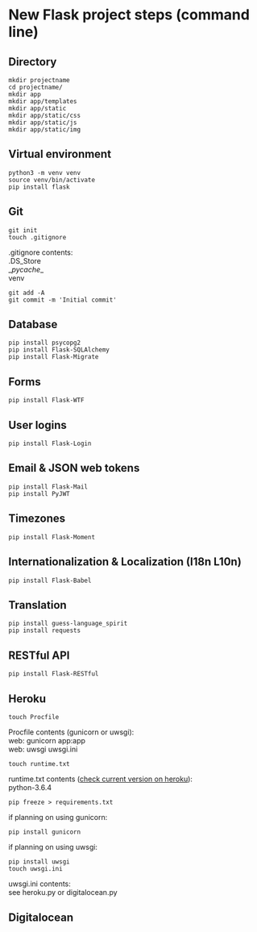# New Flask project steps (command line)

## Directory
```
mkdir projectname  
cd projectname/  
mkdir app  
mkdir app/templates  
mkdir app/static  
mkdir app/static/css  
mkdir app/static/js  
mkdir app/static/img  
```

## Virtual environment
```
python3 -m venv venv  
source venv/bin/activate  
pip install flask  
```  

## Git
```
git init  
touch .gitignore
```
.gitignore contents:  
.DS_Store  
\__pycache__  
venv  
```
git add -A  
git commit -m 'Initial commit'  
```

## Database
```
pip install psycopg2  
pip install Flask-SQLAlchemy
pip install Flask-Migrate
```

## Forms
```
pip install Flask-WTF  
```

## User logins  
```
pip install Flask-Login
```

## Email & JSON web tokens
```
pip install Flask-Mail
pip install PyJWT
```
## Timezones
```
pip install Flask-Moment
```

## Internationalization & Localization (I18n L10n)
```
pip install Flask-Babel
```

## Translation
```
pip install guess-language_spirit
pip install requests
```

## RESTful API
```
pip install Flask-RESTful  
```

## Heroku
```
touch Procfile  
```
Procfile contents (gunicorn or uwsgi):  
web: gunicorn app:app  
web: uwsgi uwsgi.ini

```
touch runtime.txt  
```
runtime.txt contents ([check current version on heroku](https://devcenter.heroku.com/articles/python-runtimes)):  
python-3.6.4  

```
pip freeze > requirements.txt
```
if planning on using gunicorn:
```
pip install gunicorn
```
if planning on using uwsgi:
```
pip install uwsgi  
touch uwsgi.ini  
```
uwsgi.ini contents:  
see heroku.py or digitalocean.py

## Digitalocean  

